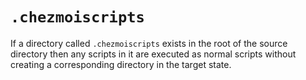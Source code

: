 # `.chezmoiscripts`

If a directory called `.chezmoiscripts` exists in the root of the source
directory then any scripts in it are executed as normal scripts without
creating a corresponding directory in the target state.
